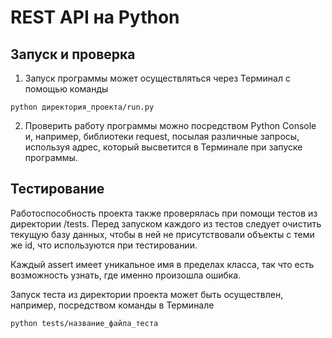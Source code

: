 # REST API на Python

## Запуск и проверка

1) Запуск программы может осуществляться через Терминал с помощью команды 

```python директория_проекта/run.py```

2) Проверить работу программы можно посредством Python Console и, например, библиотеки request, посылая различные запросы, используя адрес, который высветится в Терминале при запуске программы.

## Тестирование

Работоспособность проекта также проверялась при помощи тестов из директории /tests. Перед запуском каждого из тестов следует очистить текущую базу данных, чтобы в ней не присутствовали объекты с теми же id, что используются при тестировании.

Каждый assert имеет уникальное имя в пределах класса, так что есть возможность узнать, где именно произошла ошибка.

Запуск теста из директории проекта может быть осуществлен, например, посредством команды в Терминале

```python tests/название_файла_теста```
